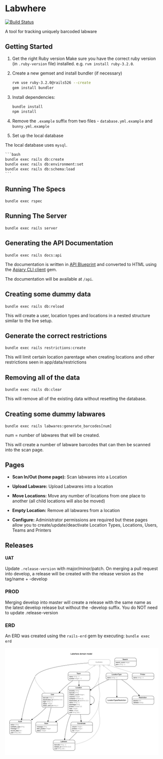 # Labwhere

[![Build Status](https://github.com/sanger/labwhere/actions/workflows/automated_release_and_build.yml/badge.svg?branch=develop)](https://github.com/sanger/labwhere/actions/workflows/automated_release_and_build.yml)

A tool for tracking uniquely barcoded labware

## Getting Started

1. Get the right Ruby version
Make sure you have the correct ruby version (in `.ruby-version` file) installed. e.g. `rvm install ruby-3.2.0`.

1. Create a new gemset and install bundler (if necessary)

    ```bash
    rvm use ruby-3.2.0@rails526 --create
    gem install bundler
    ```

1. Install dependencies:

    ```bash
    bundle install
    npm install
    ```

1. Remove the `.example` suffix from two files - `database.yml.example` and `bunny.yml.example`

1. Set up the local database

The local database uses `mysql`.

    ```bash
    bundle exec rails db:create
    bundle exec rails db:environment:set
    bundle exec rails db:schema:load
    ```

## Running The Specs

`bundle exec rspec`

## Running The Server

`bundle exec rails server`

## Generating the API Documentation

`bundle exec rails docs:api`

The documentation is written in [API Blueprint](https://apiblueprint.org/) and converted to HTML
using the [Apiary CLI client](https://github.com/apiaryio/apiary-client) gem.

The documentation will be available at `/api`.

## Creating some dummy data

`bundle exec rails db:reload`

This will create a user, location types and locations in a nested structure similar to the live setup.

## Generate the correct restrictions

`bundle exec rails restrictions:create`

This will limit certain location parentage when creating locations and other restrictions seen in app/data/restrictions

## Removing all of the data

`bundle exec rails db:clear`

This will remove all of the existing data without resetting the database.

## Creating some dummy labwares

`bundle exec rails labwares:generate_barcodes[num]`

num = number of labwares that will be created.

This will create a number of labware barcodes that can then be scanned into the scan page.

## Pages

* **Scan In/Out (home page):** Scan labwares into a Location

* **Upload Labware:** Upload Labwares into a location

* **Move Locations:** Move any number of locations from one place to another (all child locations will also be moved)

* **Empty Location:** Remove all labwares from a location

* **Configure:** Administrator permissions are required but these pages allow you to create/update/deactivate Location Types, Locations, Users, Teams and Printers

## Releases

#### UAT

Update `.release-version` with major/minor/patch. On merging a pull request into develop, a release will be created with the release version as the tag/name + -develop

### PROD

Merging develop into master will create a release with the same name as the latest develop release but without the -develop suffix. You do NOT need to update .release-version

### ERD

An ERD was created using the `rails-erd` gem by executing: `bundle exec erd`

![ERD](erd.jpg "ERD")

